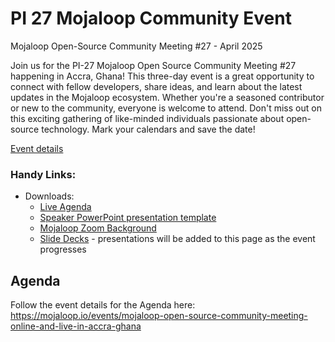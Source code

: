 # PI 27 Mojaloop Community Event 

Mojaloop Open-Source Community Meeting #27 - April 2025

Join us for the PI-27 Mojaloop Open Source Community Meeting #27 happening in Accra, Ghana! This three-day event is a great opportunity to connect with fellow developers, share ideas, and learn about the latest updates in the Mojaloop ecosystem. Whether you're a seasoned contributor or new to the community, everyone is welcome to attend. Don't miss out on this exciting gathering of like-minded individuals passionate about open-source technology. Mark your calendars and save the date!

[Event details](https://mojaloop.io/events/mojaloop-open-source-community-meeting-online-and-live-in-accra-ghana/)


### Handy Links:
* Downloads:
  - [Live Agenda](https://mojaloop.io/events/mojaloop-open-source-community-meeting-online-and-live-in-accra-ghana/)
  - [Speaker PowerPoint presentation template](https://github.com/mojaloop/documentation-artifacts/blob/master/presentations/pi_27_apr_2025/community-members-mojaloop-PPT-template-apr25.pptx)
  - [Mojaloop Zoom Background](https://github.com/mojaloop/documentation-artifacts/blob/master/presentations/pi_27_apr_2025/Mojaloop-Community-Meeting-Zoom-Graphics.png)
  - [Slide Decks](https://github.com/mojaloop/documentation-artifacts/tree/master/presentations/pi_27_apr_2025/presentations) - presentations will be added to this page as the event progresses

## Agenda

Follow the event details for the Agenda here: https://mojaloop.io/events/mojaloop-open-source-community-meeting-online-and-live-in-accra-ghana
